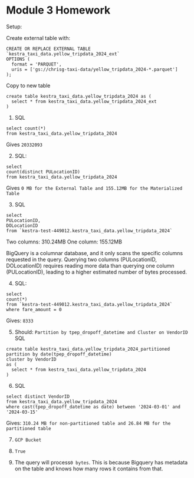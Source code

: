 # Module 3 Homework

Setup:

Create external table with:

```
CREATE OR REPLACE EXTERNAL TABLE `kestra_taxi_data.yellow_tripdata_2024_ext`
OPTIONS (
  format = 'PARQUET',
  uris = ['gs://chrisg-taxi-data/yellow_tripdata_2024-*.parquet']
);
```

Copy to new table

```
create table kestra_taxi_data.yellow_tripdata_2024 as (
  select * from kestra_taxi_data.yellow_tripdata_2024_ext
)
```

1. SQL 
```
select count(*) 
from kestra_taxi_data.yellow_tripdata_2024
```
Gives `20332093`

2. SQL:
```
select 
count(distinct PULocationID) 
from kestra_taxi_data.yellow_tripdata_2024
```

Gives `0 MB for the External Table and 155.12MB for the Materialized Table`

3. SQL
```
select 
PULocationID,
DOLocationID
from `kestra-test-449012.kestra_taxi_data.yellow_tripdata_2024`
```
Two columns: 310.24MB
One column: 155.12MB

BigQuery is a columnar database, and it only scans the specific columns requested in the query. Querying two columns (PULocationID, DOLocationID) requires reading more data than querying one column (PULocationID), leading to a higher estimated number of bytes processed.

4. SQL:
```
select 
count(*)
from `kestra-test-449012.kestra_taxi_data.yellow_tripdata_2024`
where fare_amount = 0
```
Gives: `8333`

5. Should: 
`Partition by tpep_dropoff_datetime and Cluster on VendorID`
SQL
```
create table kestra_taxi_data.yellow_tripdata_2024_partitioned
partition by date(tpep_dropoff_datetime)
cluster by VendorID
as (
  select * from kestra_taxi_data.yellow_tripdata_2024
)
```

6. SQL 
```
select distinct VendorID
from kestra_taxi_data.yellow_tripdata_2024
where cast(tpep_dropoff_datetime as date) between '2024-03-01' and '2024-03-15'
```
Gives: `310.24 MB for non-partitioned table and 26.84 MB for the partitioned table`


7. `GCP Bucket`

8. `True`

9. The query will process`0 bytes`. This is because Bigquery has metadata on the table and knows how many rows it contains from that.